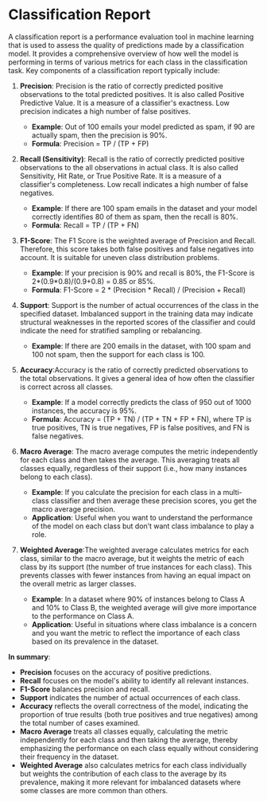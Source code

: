# Classification Report
A classification report is a performance evaluation tool in machine learning that is used to assess the quality of predictions made by a classification model. It provides a comprehensive overview of how well the model is performing in terms of various metrics for each class in the classification task. Key components of a classification report typically include:

1. **Precision**: Precision is the ratio of correctly predicted positive observations to the total predicted positives. It is also called Positive Predictive Value. It is a measure of a classifier's exactness. Low precision indicates a high number of false positives.
   - **Example**: Out of 100 emails your model predicted as spam, if 90 are actually spam, then the precision is 90%.
   - **Formula**: Precision = TP / (TP + FP)

2. **Recall (Sensitivity)**: Recall is the ratio of correctly predicted positive observations to the all observations in actual class. It is also called Sensitivity, Hit Rate, or True Positive Rate. It is a measure of a classifier's completeness. Low recall indicates a high number of false negatives.
   - **Example**: If there are 100 spam emails in the dataset and your model correctly identifies 80 of them as spam, then the recall is 80%.
   - **Formula**: Recall = TP / (TP + FN)

3. **F1-Score**: The F1 Score is the weighted average of Precision and Recall. Therefore, this score takes both false positives and false negatives into account. It is suitable for uneven class distribution problems.
   - **Example**: If your precision is 90% and recall is 80%, the F1-Score is 2*(0.9*0.8)/(0.9+0.8) = 0.85 or 85%.
   - **Formula**: F1-Score = 2 * (Precision * Recall) / (Precision + Recall)

4. **Support**: Support is the number of actual occurrences of the class in the specified dataset. Imbalanced support in the training data may indicate structural weaknesses in the reported scores of the classifier and could indicate the need for stratified sampling or rebalancing.
   - **Example**: If there are 200 emails in the dataset, with 100 spam and 100 not spam, then the support for each class is 100.

5. **Accuracy**:Accuracy is the ratio of correctly predicted observations to the total observations. It gives a general idea of how often the classifier is correct across all classes.
   - **Example**: If a model correctly predicts the class of 950 out of 1000 instances, the accuracy is 95%.
   - **Formula**: Accuracy = (TP + TN) / (TP + TN + FP + FN), where TP is true positives, TN is true negatives, FP is false positives, and FN is false negatives.

6. **Macro Average**: The macro average computes the metric independently for each class and then takes the average. This averaging treats all classes equally, regardless of their support (i.e., how many instances belong to each class).
   - **Example**: If you calculate the precision for each class in a multi-class classifier and then average these precision scores, you get the macro average precision.
   - **Application**: Useful when you want to understand the performance of the model on each class but don’t want class imbalance to play a role.

7. **Weighted Average**:The weighted average calculates metrics for each class, similar to the macro average, but it weights the metric of each class by its support (the number of true instances for each class). This prevents classes with fewer instances from having an equal impact on the overall metric as larger classes.
   - **Example**: In a dataset where 90% of instances belong to Class A and 10% to Class B, the weighted average will give more importance to the performance on Class A.
   - **Application**: Useful in situations where class imbalance is a concern and you want the metric to reflect the importance of each class based on its prevalence in the dataset.

**In summary**:
- **Precision** focuses on the accuracy of positive predictions.
- **Recall** focuses on the model's ability to identify all relevant instances.
- **F1-Score** balances precision and recall.
- **Support** indicates the number of actual occurrences of each class.
- **Accuracy** reflects the overall correctness of the model, indicating the proportion of true results (both true positives and true negatives) among the total number of cases examined.
- **Macro Average** treats all classes equally, calculating the metric independently for each class and then taking the average, thereby emphasizing the performance on each class equally without considering their frequency in the dataset.
- **Weighted Average** also calculates metrics for each class individually but weights the contribution of each class to the average by its prevalence, making it more relevant for imbalanced datasets where some classes are more common than others.
